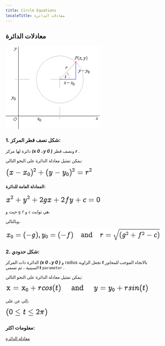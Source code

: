 ```yaml
---
title: Circle Equations
localeTitle: معادلات الدائرة
---
```

## معادلات الدائرة

![تم توسيط الدائرة عند (x0، y0) مع نصف القطر r ونقطة P (x، y) على الدائرة وزاوية t](https://raw.githubusercontent.com/pranabendra/articles/master/geometry/circle/circle_2.gif)

### 1\. شكل نصف قطر المركز:

دائرة لها مركز _**(x 0 ، y 0 )**_ ونصف قطر **_r_** .

يمكن تمثيل معادلة الدائرة على النحو التالي:

![(x-x0) ^ 2 + (y-y0) ^ 2 = r ^ 2](https://raw.githubusercontent.com/pranabendra/articles/master/geometry/circle/circle_3.png)

#### المعادلة العامة للدائرة:

![x ^ 2 + y ^ 2 + 2gx + 2fy + c = 0](https://raw.githubusercontent.com/pranabendra/articles/master/geometry/circle/circle_6.png)

حيث و `g` `f` و `c` هي ثوابت.

وبالتالي،

![x0 = (-g) و y0 = (-f) و r = الجذر التربيعي لـ (g ^ 2 + f ^ 2 -c)](https://raw.githubusercontent.com/pranabendra/articles/master/geometry/circle/circle_9.png)

### 2\. شكل حدودي:

الدائرة ذات المركز _**(x 0 ، y 0 )**_ و radius تجعل الزاوية **_t_** بالاتجاه الموجب _للمحاور السينية_ ، ثم تسمى **_t_** `parameter` .

يمكن تمثيل معادلة الدائرة على النحو التالي:

![x = x0 + rcos (t)، y = y0 + rsin (t)](https://raw.githubusercontent.com/pranabendra/articles/master/geometry/circle/circle_4.png)

إلى عن على،

![0 <= t <= 2 pi](https://raw.githubusercontent.com/pranabendra/articles/master/geometry/circle/circle_5.png)

### معلومات اكثر:

[معادلة الدائرة](http://mypages.valdosta.edu/alazari/math1111/Circle.html)